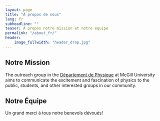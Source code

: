 ```yaml
---
layout: page
title: "À propos de nous"
lang: fr
subheadline: ""
teaser: À propos notre mission et notre équipe
permalink: "/about_fr/"
header:
    image_fullwidth: "header_drop.jpg"
---
```


## Notre Mission
The outreach group in the [Département de Physique](http://www.physics.mcgill.ca) at McGill University aims to communicate the excitement and fascination of physics to the public, students, and other interested groups in our community.

## Notre Équipe
Un grand merci à tous notre benevols dévoués!

